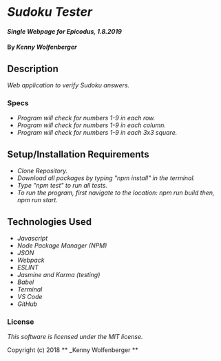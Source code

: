 #  _Sudoku Tester_

#### _Single Webpage for Epicodus, 1.8.2019_

#### By _**Kenny Wolfenberger**_

## Description

_Web application to verify Sudoku answers._


### Specs
* _Program will check for numbers 1-9 in each row._
* _Program will check for numbers 1-9 in each column._
* _Program will check for numbers 1-9 in each 3x3 square._

## Setup/Installation Requirements
* _Clone Repository._
* _Download all packages by typing "npm install" in the terminal._
* _Type "npm test" to run all tests._
* _To run the program, first navigate to the location: npm run build then, npm run start._

## Technologies Used
* _Javascript_
* _Node Package Manager (NPM)_
* _JSON_
* _Webpack_
* _ESLINT_
* _Jasmine and Karma (testing)_
* _Babel_
* _Terminal_
* _VS Code_
* _GitHub_

### License

*This software is licensed under the MIT license.*

Copyright (c) 2018 ** _Kenny Wolfenberger **
